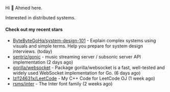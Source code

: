 Hi 👋 Ahmed here.

Interested in distributed systems.

#### Check out my recent stars

- [ByteByteGoHq/system-design-101](https://github.com/ByteByteGoHq/system-design-101) - Explain complex systems using visuals and simple terms. Help you prepare for system design interviews. (today)
- [sentriz/gonic](https://github.com/sentriz/gonic) - music streaming server / subsonic server API implementation  (2 days ago)
- [gorilla/websocket](https://github.com/gorilla/websocket) - Package gorilla/websocket is a fast, well-tested and widely used WebSocket implementation for Go. (6 days ago)
- [lzl124631x/LeetCode](https://github.com/lzl124631x/LeetCode) - My C&#43;&#43; Code for LeetCode OJ (1 week ago)
- [rsms/inter](https://github.com/rsms/inter) - The Inter font family (2 weeks ago)

